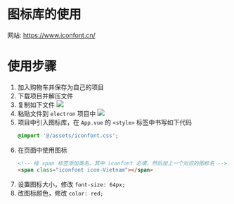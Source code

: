 # 图标库的使用

网站: https://www.iconfont.cn/

# 使用步骤

1. 加入购物车并保存为自己的项目
2. 下载项目并解压文件
3. 复制如下文件
   ![](md-img/图标库的使用_2023-10-10_10-53-30.png)
4. 粘贴文件到 `electron` 项目中
   ![](md-img/图标库的使用_2023-10-10_10-54-43.png)
5. 项目中引入图标库，在 `App.vue` 的 `<style>` 标签中书写如下代码
   ```css
   @import '@/assets/iconfont.css';
   ```
6. 在页面中使用图标
   ```html
   <!-- 给 span 标签添加类名，其中 iconfont 必填，然后加上一个对应的图标名 -->
   <span class="iconfont icon-Vietnam"></span>
   ```
7. 设置图标大小，修改 `font-size: 64px;`
8. 改图标颜色，修改 `color: red;`
